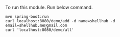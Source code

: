 To run this module. Run below command.
``` shell
mvn spring-boot:run
curl localhost:8080/demo/add -d name=shellhub -d email=shellhub.me@gmail.com
curl 'localhost:8080/demo/all'
```